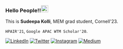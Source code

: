 ### Hello People!!<img src="https://github.com/TheDudeThatCode/TheDudeThatCode/blob/master/Assets/Handshake.gif" width="22px"> 
This is **Sudeepa Kolli**, MEM grad student, Cornell'23.
 
 `HPAIR'21`, `Google APAC WTM Scholar'20`.   

[![LinkedIn](https://img.shields.io/badge/LinkedIn-0077B5?style=for-the-badge&logo=linkedin&logoColor=white)](https://www.linkedin.com/in/sudeepanoble/) [![Twitter](https://img.shields.io/badge/X-000000?style=for-the-badge&logo=x&logoColor=white)](https://www.instagram.com/i_sudeepa/) [![Instagram](https://img.shields.io/badge/Instagram-E4405F?style=for-the-badge&logo=instagram&logoColor=white)](https://www.instagram.com/i_noble.sudeepa/) [![Medium](https://img.shields.io/badge/Medium-12100E?style=for-the-badge&logo=medium&logoColor=white)](https://medium.com/@sudeepa-kolli)
      
